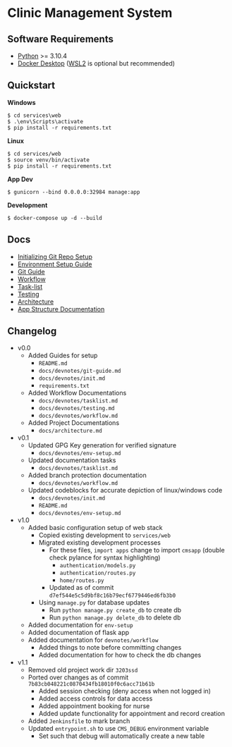 # Clinic Management System

## Software Requirements
- [Python](https://www.python.org/downloads/release/python-3104/) >= 3.10.4
- [Docker Desktop](https://www.docker.com/) ([WSL2](https://docs.docker.com/desktop/windows/wsl/) is optional but recommended)

## Quickstart
**Windows**
```console
$ cd services\web
$ .\env\Scripts\activate
$ pip install -r requirements.txt
```

**Linux**
```console
$ cd services/web
$ source venv/bin/activate
$ pip install -r requirements.txt
```

**App Dev**
```
$ gunicorn --bind 0.0.0.0:32984 manage:app
```

**Development**
```console
$ docker-compose up -d --build
```

## Docs
- [Initializing Git Repo Setup](docs/devnotes/init.md)
- [Environment Setup Guide](docs/devnotes/env-setup.md)
- [Git Guide](docs/devnotes/git-guide.md)
- [Workflow](docs/devnotes/workflow.md)
- [Task-list](docs/devnotes/tasklist.md)
- [Testing](docs/devnotes/testing.md)
- [Architecture](docs/architecture.md)
- [App Structure Documentation](https://docs.appseed.us/boilerplate-code/flask#codebase-structure)

## Changelog
- v0.0
  - Added Guides for setup
    - `README.md`
    - `docs/devnotes/git-guide.md`
    - `docs/devnotes/init.md`
    - `requirements.txt`
  - Added Workflow Documentations
    - `docs/devnotes/tasklist.md`
    - `docs/devnotes/testing.md`
    - `docs/devnotes/workflow.md`
  - Added Project Documentations
    - `docs/architecture.md`
- v0.1
  - Updated GPG Key generation for verified signature
    - `docs/devnotes/env-setup.md`
  - Updated documentation tasks
    - `docs/devnotes/tasklist.md`
  - Added branch protection documentation
    - `docs/devnotes/workflow.md`
  - Updated codeblocks for accurate depiction of linux/windows code
    - `docs/devnotes/init.md`
    - `README.md`
    - `docs/devnotes/env-setup.md`
- v1.0
  - Added basic configuration setup of web stack
    - Copied existing development to `services/web`
    - Migrated existing development processes
      - For these files, `import apps` change to import `cmsapp` (double check pylance for syntax highlighting)
        - `authentication/models.py`
        - `authentication/routes.py`
        - `home/routes.py`
      - Updated as of commit `d7ef544e5c5d9bf8c16b79ecf6779446ed6fb3b0`
    - Using `manage.py` for database updates
      - Run `python manage.py create_db` to create db
      - Run `python manage.py delete_db` to delete db
  - Added documentation for `env-setup`
  - Added documentation of flask app
  - Added documentation for `devnotes/workflow`
    - Added things to note before committing changes
    - Added documentation for how to check the db changes
- v1.1
  - Removed old project work dir `3203ssd`
  - Ported over changes as of commit `7b83cb048221c0870434fb18010f0c6acc71b61b`
    - Added session checking (deny access when not logged in)
    - Added access controls for data access
    - Added appointment booking for nurse
    - Added update functionality for appointment and record creation
  - Added `Jenkinsfile` to mark branch
  - Updated `entrypoint.sh` to use `CMS_DEBUG` environment variable
    - Set such that debug will automatically create a new table